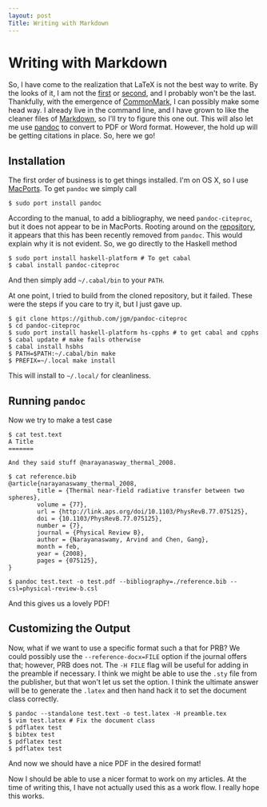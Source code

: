 ```yaml
---
layout: post
Title: Writing with Markdown
---
```


Writing with Markdown
=====================

So, I have come to the realization that LaTeX is not the best way to
write.  By the looks of it, I am not the [first][fenner_what_2013] or
[second][_write_2013], and I probably won't be the last.  Thankfully,
with the emergence of [CommonMark], I can possibly make some head way.
I already live in the command line, and I have grown to like the cleaner
files of [Markdown], so I'll try to figure this one out.  This will also
let me use [pandoc] to convert to PDF or Word format.  However, the hold
up will be getting citations in place.  So, here we go!

Installation
------------

The first order of business is to get things installed.  I'm on OS X, so
I use [MacPorts].  To get `pandoc` we simply call
```
$ sudo port install pandoc
```
According to the manual, to add a bibliography, we need
`pandoc-citeproc`, but it does not appear to be in MacPorts.  Rooting
around on the [repository][pandoc-citeproc], it appears that this has
been recently removed from `pandoc`.  This would explain why it is not
evident.  So, we go directly to the Haskell method
```
$ sudo port install haskell-platform # To get cabal
$ cabal install pandoc-citeproc
```
And then simply add `~/.cabal/bin` to your `PATH`.

At one point, I tried to build from the cloned repository, but it
failed.  These were the steps if you care to try it, but I just gave up.
```
$ git clone https://github.com/jgm/pandoc-citeproc
$ cd pandoc-citeproc
$ sudo port install haskell-platform hs-cpphs # to get cabal and cpphs
$ cabal update # make fails otherwise
$ cabal install hsbhs
$ PATH=$PATH:~/.cabal/bin make
$ PREFIX=~/.local make install
```
This will install to `~/.local/` for cleanliness.

Running `pandoc`
----------------

Now we try to make a test case
```
$ cat test.text
A Title
=======

And they said stuff @narayanasway_thermal_2008.

$ cat reference.bib
@article{narayanaswamy_thermal_2008,
        title = {Thermal near-field radiative transfer between two spheres},
        volume = {77},
        url = {http://link.aps.org/doi/10.1103/PhysRevB.77.075125},
        doi = {10.1103/PhysRevB.77.075125},
        number = {7},
        journal = {Physical Review B},
        author = {Narayanaswamy, Arvind and Chen, Gang},
        month = feb,
        year = {2008},
        pages = {075125},
}

$ pandoc test.text -o test.pdf --bibliography=./reference.bib --csl=physical-review-b.csl

```
And this gives us a lovely PDF!

Customizing the Output
----------------------

Now, what if we want to use a specific format such a that for PRB?  We
could possibly use the `--reference-docx=FILE` option if the journal
offers that; however, PRB does not.  The `-H FILE` flag will be useful
for adding in the preamble if necessary.  I think we might be able to
use the `.sty` file from the publisher, but that won't let us set the
option.  I think the ultimate answer will be to generate the `.latex`
and then hand hack it to set the document class correctly.
```
$ pandoc --standalone test.text -o test.latex -H preamble.tex
$ vim test.latex # Fix the document class
$ pdflatex test
$ bibtex test
$ pdflatex test
$ pdflatex test
```
And now we should have a nice PDF in the desired format!

Now I should be able to use a nicer format to work on my articles.  At
the time of writing this, I have not actually used this as a work flow.
I really hope this works.

[fenner_what_2013]: http://blog.martinfenner.org/2013/06/17/what-is-scholarly-markdown/
[_write_2013]: http://recurrentprocessing.blogspot.fi/2013/02/write-academic-papers-with-markdown.html
[CommonMark]: http://commonmark.org
[Markdown]: http://daringfireball.net/projects/markdown/syntax
[pandoc]: http://johnmacfarlane.net/pandoc/
[macports]: http://www.macports.org
[pandoc-citeproc]: https://github.com/jgm/pandoc-citeproc

